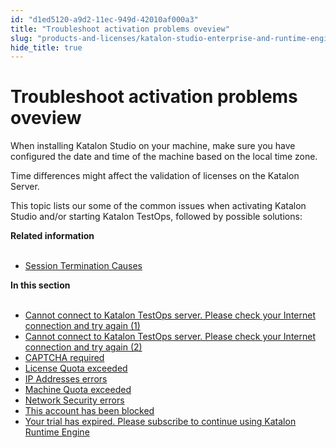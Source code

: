 ```yaml
---
id: "d1ed5120-a9d2-11ec-949d-42010af000a3"
title: "Troubleshoot activation problems oveview"
slug: "products-and-licenses/katalon-studio-enterprise-and-runtime-engine-licenses/troubleshoot/troubleshooting-activation-problem/troubleshoot-activation-problems-oveview"
hide_title: true
---
```


# <a id="id_troubleshoot-activation-problems" class="anchor_top_offset"/><a id="ariaid-title1" class="anchor_top_offset"/>Troubleshoot activation problems oveview

<p xmlns="http://www.w3.org/1999/xhtml" className="p">When installing Katalon Studio on your machine, make sure you   have configured the date and time of the machine based on the local   time zone.</p> 
<p xmlns="http://www.w3.org/1999/xhtml" className="p">Time differences might affect the validation of licenses on the   Katalon Server.</p> 
<p xmlns="http://www.w3.org/1999/xhtml" className="p">This topic lists our some of the   common issues when activating Katalon Studio   and/or starting Katalon TestOps, followed by possible   solutions:</p> 
<nav xmlns="http://www.w3.org/1999/xhtml" role="navigation" className="related-links"><div className="linklist relinfo"><strong>Related information</strong><br /><br /><ul className="linklist"><li className="linklist"><a className="link" href="/products-and-licenses/katalon-studio-enterprise-and-runtime-engine-licenses/troubleshoot/session-termination-causes">Session Termination Causes</a></li></ul></div><div className="linklist"><strong>In this section</strong><br /><br /><ul className="linklist"><li className="linklist"><a className="link" href="/products-and-licenses/katalon-studio-enterprise-and-runtime-engine-licenses/troubleshoot/troubleshooting-activation-problem/cannot-connect-to-katalon-testops-server.-please-check-your-internet-connection-and-try-again-1">Cannot connect to Katalon TestOps server. Please check your Internet connection and try again (1)</a></li><li className="linklist"><a className="link" href="/products-and-licenses/katalon-studio-enterprise-and-runtime-engine-licenses/troubleshoot/troubleshooting-activation-problem/cannot-connect-to-katalon-testops-server.-please-check-your-internet-connection-and-try-again-2">Cannot connect to Katalon TestOps server. Please check your Internet connection and try again (2)</a></li><li className="linklist"><a className="link" href="/products-and-licenses/katalon-studio-enterprise-and-runtime-engine-licenses/troubleshoot/troubleshooting-activation-problem/captcha-required">CAPTCHA required</a></li><li className="linklist"><a className="link" href="/products-and-licenses/katalon-studio-enterprise-and-runtime-engine-licenses/troubleshoot/troubleshooting-activation-problem/license-quota-exceeded">License Quota exceeded</a></li><li className="linklist"><a className="link" href="/products-and-licenses/katalon-studio-enterprise-and-runtime-engine-licenses/troubleshoot/troubleshooting-activation-problem/ip-addresses-errors">IP Addresses errors</a></li><li className="linklist"><a className="link" href="/products-and-licenses/katalon-studio-enterprise-and-runtime-engine-licenses/troubleshoot/troubleshooting-activation-problem/machine-quota-exceeded">Machine Quota exceeded</a></li><li className="linklist"><a className="link" href="/products-and-licenses/katalon-studio-enterprise-and-runtime-engine-licenses/troubleshoot/troubleshooting-activation-problem/network-security-errors">Network Security errors</a></li><li className="linklist"><a className="link" href="/products-and-licenses/katalon-studio-enterprise-and-runtime-engine-licenses/troubleshoot/troubleshooting-activation-problem/this-account-has-been-blocked">This account has been blocked</a></li><li className="linklist"><a className="link" href="/products-and-licenses/katalon-studio-enterprise-and-runtime-engine-licenses/troubleshoot/troubleshooting-activation-problem/your-trial-has-expired.-please-subscribe-to-continue-using-katalon-runtime-engine">Your trial has expired. Please subscribe to continue using Katalon Runtime Engine</a></li></ul></div></nav> 
